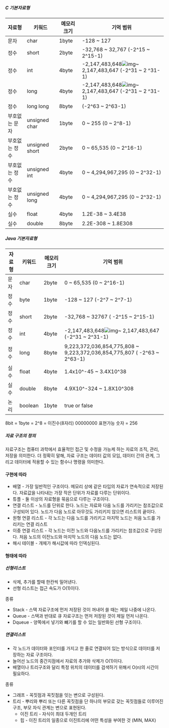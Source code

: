 ##### C 기본자료형

| 자료형        | 키워드         | 메모리 크기 | 기억 범위                                                    |
| ------------- | -------------- | ----------- | ------------------------------------------------------------ |
| 문자          | char           | 1byte       | -128 ~ 127                                                   |
| 정수          | short          | 2byte       | -32,768 ~ 32,767 (-2^15 ~ 2^15-1)                            |
| 정수          | int            | 4byte       | -2,147,483,648![img](http://contents.e-campus.co.kr/vmc/6455/02/images/blank.gif)~ 2,147,483,647 (-2^31 ~ 2 ^31-1) |
| 정수          | long           | 4byte       | -2,147,483,648![img](http://contents.e-campus.co.kr/vmc/6455/02/images/blank.gif)~ 2,147,483,647 (-2^31 ~ 2 ^31-1) |
| 정수          | long long      | 8byte       | (-2^63 ~ 2^63-1)                                             |
| 부호없는 문자 | unsigned char  | 1byte       | 0 ~ 255 (0 ~ 2^8-1)                                          |
| 부호없는 정수 | unsigned short | 2byte       | 0 ~ 65,535 (0 ~ 2^16-1)                                      |
| 부호없는 정수 | unsigned int   | 4byte       | 0 ~ 4,294,967,295 (0 ~ 2^32-1)                               |
| 부호없는 정수 | unsigned long  | 4byte       | 0 ~ 4,294,967,295 (0 ~ 2^32-1)                               |
| 실수          | float          | 4byte       | 1.2E-38 ~ 3.4E38                                             |
| 실수          | double         | 8byte       | 2.2E-308 ~ 1.8E308                                           |





##### Java 기본자료형

| 자료형 | 키워드  | 메모리크기 | 기억 범위                                                    |
| ------ | ------- | ---------- | ------------------------------------------------------------ |
| 문자   | char    | 2byte      | 0 ~ 65,535 (0 ~ 2^16-1)                                      |
| 정수   | byte    | 1byte      | -128 ~ 127 (-2^7 ~ 2^7-1)                                    |
| 정수   | short   | 2byte      | -32,768 ~ 32767 ( -2^15 ~ 2^15-1)                            |
| 정수   | int     | 4byte      | -2,147,483,648![img](http://contents.e-campus.co.kr/vmc/6455/02/images/blank.gif)~ 2,147,483,647 (-2^31 ~ 2^31-1) |
| 정수   | long    | 8byte      | 9,223,372,036,854,775,808 ~ 9,223,372,036,854,775,807 ( -2^63 ~ 2^63-1) |
| 실수   | float   | 4byte      | 1.4x10^-45 ~ 3.4X10^38                                       |
| 실수   | double  | 8byte      | 4.9X10^-324 ~ 1.8X10^308                                     |
| 논리   | boolean | 1byte      | true or false                                                |



8bit = 1byte = 2^8 = 이진수(8자리) 00000000 표현가능 숫자 = 256



##### 자료 구조의 정의

자료구조는 컴퓨터 과학에서 효율적인 접근 및 수정을 가능케 하는 자료의 조직, 관리, 저장을 의미한다. 더 정확히 말해, 자료 구조는 데이터 값의 모임, 데이터 간의 관계, 그리고 데이터에 적용할 수 있는 함수나 명령을 의미한다.



#### 구현에 따라

* 배열 - 가장 일반적인 구조이다. 메모리 상에 같은 타입의 자료가 연속적으로 저장된다. 자료값을 나타내는 가장 작은 단위가 자료를 다루는 단위이다.
* 튜플 - 둘 이상의 자료형을 묶음으로 다루는 구조이다.
* 연결 리스트 - 노드를 단위로 한다. 노드는 자료와 다음 노드를 가리키는 참조값으로 구성되어 있다. 노드가 다음 노드로 아무것도 가리키지 않으면 리스트의 끝이다.
* 원형 연결 리스트 - 각 노드는 다음 노드를 가리키고 마지막 노드는 처음 노드를 가리키는 연결 리스트
* 이중 연결 리스트 - 각 노드는 이전 노드와 다음노드를 가리키는 참조값으로 구성된다. 처음 노드의 이전노드와 마지막 노드의 다음 노드는 없다.
* 해시 테이블 - 개체가 해시값에 따라 인덱싱된다.

#### 형태에 따라

##### 선형리스트

* 삭제, 추가를 할때 한칸씩 밀어낸다.
* 선형 리스트는 접근 속도가 O(1)이다.

종류

* Stack - 스택 자료구조에 먼저 저장된 것이 꺼내어 쓸 때는 제일 나중에 나온다.
* Queue - 스택과 반대로 큐 자료구조는 먼저 저장된 것이 제일 먼저 나온다.
* Dqueue - 양쪽에서 넣기와 뺴기를 할 수 있는 일반화된 선형 구조이다.



##### 연결리스트

* 각 노드가 데이터와 포인터를 가지고 한 줄로 연결되어 있는 방식으로 데이터를 저장하는 자료 구조이다.
* 늘어선 노드의 중간지점에서 자료의 추가와 삭제가 O(1)이다.
* 배열이나 트리구조와 달리 특정 위치의 데이터를 검색하기 위해서 O(n)의 시간이 필요하다.



종류

* 그래프 - 꼭짓점과 꼭짓점을 잇는 변으로 구성된다.
* 트리 - 뿌리와 뿌리 또는 다른 꼭짓점을 단 하나의 부모로 갖는 꼭짓점들로 이루어진 구조, 부모 자식 관계는 변으로 표현된다.
  * 이진 트리 - 자식이 최대 두개인 트리
  * 힙 - 이진 트리의 일종으로 이진트리에 어떤 특성을 부여한 것 (MIN, MAX)
